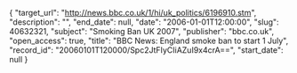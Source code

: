 {
  "target_url": "http://news.bbc.co.uk/1/hi/uk_politics/6196910.stm", 
  "description": "", 
  "end_date": null, 
  "date": "2006-01-01T12:00:00", 
  "slug": 40632321, 
  "subject": "Smoking Ban UK 2007", 
  "publisher": "bbc.co.uk", 
  "open_access": true, 
  "title": "BBC News: England smoke ban to start 1 July", 
  "record_id": "20060101T120000/Spc2JtFIyCIiAZuI9x4crA==", 
  "start_date": null
}

